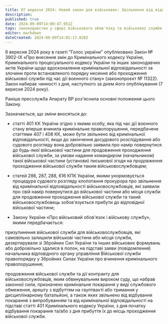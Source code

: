 ```yaml
---
title: 07 вересня 2024: Новий закон для військових: Звільнення від відповідальності за самовільне залишення частини.
description: 
published: true
date: 2024-09-09T14:09:47.951Z
tags: законодавство у сфері військового обов'язку та військової служби
editor: markdown
dateCreated: 2024-09-09T14:02:17.828Z
---
```


6 вересня 2024 року в газеті "Голос україни" опубліковано Закон № 3902-IX «Про внесення змін до Кримінального кодексу України, Кримінального процесуального кодексу України та інших законодавчих актів України щодо вдосконалення кримінальної відповідальності за злочини проти встановленого порядку несення або проходження військової служби під час дії воєнного стану» (законопроєкт № 11322). Закон набирає чинності з дня, наступного за днем його опублікування (7 вересня 2024 року).

Раніше пресслужба Апарату ВР роз'яснила основні положення цього Закону.

Зазначається, що зміни вносяться до:

- статті 401 КК України згідно з якими особу, яка під час дії воєнного стану вперше вчинила кримінальне правопорушення, передбачене статтями 407 і 408 КК, може бути звільнено від кримінальної відповідальності, якщо до закінчення досудового розслідування або судового розгляду вона добровільно заявила про намір повернутися до будь-якої військової частини для продовження проходження військової служби, за умови надання командиром (начальником) такої військової частини (установи) письмової згоди на продовження проходження військової служби таким військовослужбовцем;

- статей 286, 287, 288, 616 КПК України, якими унормовується процедура судового розгляду клопотання прокурора про звільнення від кримінальної відповідальності військовослужбовців, які заявили про свій намір повернутися до військової частини або місця служби для продовження проходження військової служби та такий військовослужбовець зобов'язується прибути до відповідної військової частини;

- Закону України «Про військовий обов'язок і військову службу», якими передбачається:

призупинення військової служби для військовослужбовців, які самовільно залишили військові частини або місця служби, дезертирували зі Збройних Сил України та інших військових формувань або добровільно здалися в полон, на підставі заяви (повідомлення) начальника відповідного органу управління Військової служби правопорядку у Збройних Силах України про вчинення кримінального правопорушення;

продовження військової служби та дії контракту для військовослужбовців, яким обвинувальним вироком суду, що набрав законної сили, призначено кримінальне покарання у виді службового обмеження, арешту з відбуттям на гауптвахті або тримання у дисциплінарному батальйоні, а також яких звільнено від відбування покарання з випробуванням та від кримінальної відповідальності на підставі статті 401 Кримінального кодексу України, з дня початку відбування покарання та/або з дня прибуття їх до місць проходження військової служби.